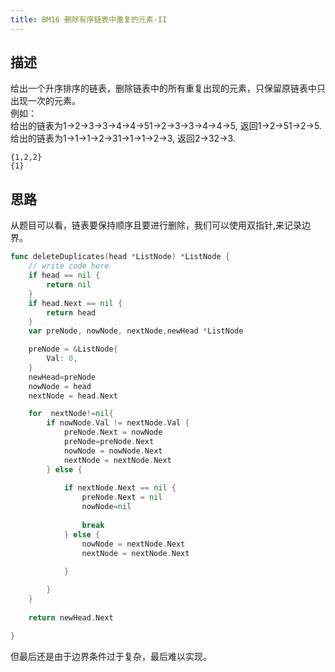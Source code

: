 ```yaml
---
title: BM16 删除有序链表中重复的元素-II
---
```

## 描述
给出一个升序排序的链表，删除链表中的所有重复出现的元素，只保留原链表中只出现一次的元素。  
例如：  
给出的链表为1→2→3→3→4→4→51→2→3→3→4→4→5, 返回1→2→51→2→5.  
给出的链表为1→1→1→2→31→1→1→2→3, 返回2→32→3.
```
{1,2,2}
{1}
```

## 思路
从题目可以看，链表要保持顺序且要进行删除，我们可以使用双指针,来记录边界。
```go
func deleteDuplicates(head *ListNode) *ListNode {
	// write code here
	if head == nil {
		return nil
	}
	if head.Next == nil {
		return head
	}
	var preNode, nowNode, nextNode,newHead *ListNode

	preNode = &ListNode{
		Val: 0,
	}
    newHead=preNode
	nowNode = head
	nextNode = head.Next

	for  nextNode!=nil{
		if nowNode.Val != nextNode.Val {
			preNode.Next = nowNode
            preNode=preNode.Next
			nowNode = nowNode.Next
			nextNode = nextNode.Next
		} else {
               
			if nextNode.Next == nil {
				preNode.Next = nil
                nowNode=nil
           
                break
			} else {
				nowNode = nextNode.Next
				nextNode = nextNode.Next
            
			}

		}
	}
 
	return newHead.Next

}
```
但最后还是由于边界条件过于复杂，最后难以实现。